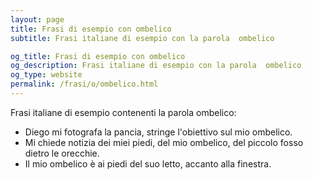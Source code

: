 ```yaml
---
layout: page
title: Frasi di esempio con ombelico 
subtitle: Frasi italiane di esempio con la parola  ombelico

og_title: Frasi di esempio con ombelico 
og_description: Frasi italiane di esempio con la parola  ombelico
og_type: website
permalink: /frasi/o/ombelico.html
---
```


Frasi italiane di esempio contenenti la parola ombelico:


- Diego mi fotografa la pancia, stringe l'obiettivo sul mio ombelico.
- Mi chiede notizia dei miei piedi, del mio ombelico, del piccolo fosso dietro le orecchie.
- Il mio ombelico è ai piedi del suo letto, accanto alla finestra.
